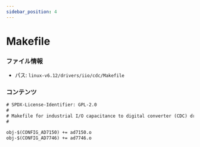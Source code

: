 ```yaml
---
sidebar_position: 4
---
```

# Makefile

### ファイル情報

- パス: `linux-v6.12/drivers/iio/cdc/Makefile`

### コンテンツ

```txt
# SPDX-License-Identifier: GPL-2.0
#
# Makefile for industrial I/O capacitance to digital converter (CDC) drivers
#

obj-$(CONFIG_AD7150) += ad7150.o
obj-$(CONFIG_AD7746) += ad7746.o

```
